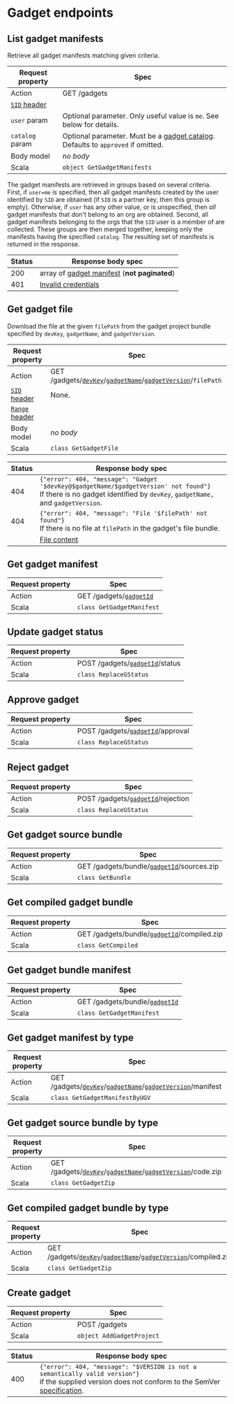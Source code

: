 
# Gadget endpoints

## List gadget manifests

Retrieve all gadget manifests matching given criteria.

Request property | Spec
---|---
Action                                | GET /gadgets
[`SID` header](request.md#sid-header) |
`user` param                          | Optional parameter. Only useful value is `me`. See below for details.
`catalog` param                       | Optional parameter. Must be a [gadget catalog](models.md#gadget-catalog). Defaults to `approved` if omitted.
Body model                            | _no body_
Scala                                 | `object GetGadgetManifests`

The gadget manifests are retrieved in groups based on several criteria. First, if `user=me` is specified,
then all gadget manifests created by the user identified by `SID` are obtained (if `SID` is a partner key,
then this group is empty). Otherwise, if `user` has any other value, or is unspecified, then _all_ gadget
manifests that don't belong to an org are obtained. Second, all gadget manifests belonging to the orgs
that the `SID` user is a member of are collected. These groups are then merged together, keeping only the
manifests having the specified `catalog`. The resulting set of manifests is returned in the response.

Status | Response body spec
---|---
200 | array of [gadget manifest](models.md#gadget-manifest) (**not paginated**)
401 | [Invalid credentials](responses.md#invalid-credentials)

## Get gadget file

Download the file at the given `filePath` from the gadget project bundle specified by `devKey`, `gadgetName`,
and `gadgetVersion`.

Request property | Spec
---|---
Action                                    | GET /gadgets/[`devKey`](models.md#developer-key)/[`gadgetName`](models.md#slug)/[`gadgetVersion`](models.md#gadget-version)/`filePath`
[`SID` header](request.md#sid-header)     | None.
[`Range` header](request.md#range-header) |
Body model                                | _no body_
Scala                                     | `class GetGadgetFile`

Status | Response body spec
---|---
404 | `{"error": 404, "message": "Gadget '$devKey@$gadgetName/$gadgetVersion' not found"}` <br> If there is no gadget identified by `devKey`, `gadgetName,` and `gadgetVersion`.
404 | `{"error": 404, "message": "File '$filePath' not found"}` <br> If there is no file at `filePath` in the gadget's file bundle.
    | [File content](responses.md#file-content)

## Get gadget manifest

Request property | Spec
---|---
Action | GET /gadgets/[`gadgetId`](models.md#id-types)
Scala  | `class GetGadgetManifest`

## Update gadget status

Request property | Spec
---|---
Action | POST /gadgets/[`gadgetId`](models.md#id-types)/status
Scala  | `class ReplaceGStatus`

## Approve gadget

Request property | Spec
---|---
Action | POST /gadgets/[`gadgetId`](models.md#id-types)/approval
Scala  | `class ReplaceGStatus`

## Reject gadget

Request property | Spec
---|---
Action | POST /gadgets/[`gadgetId`](models.md#id-types)/rejection
Scala  | `class ReplaceGStatus`

## Get gadget source bundle

Request property | Spec
---|---
Action | GET /gadgets/bundle/[`gadgetId`](models.md#id-types)/sources.zip
Scala  | `class GetBundle`

## Get compiled gadget bundle

Request property | Spec
---|---
Action | GET /gadgets/bundle/[`gadgetId`](models.md#id-types)/compiled.zip
Scala  | `class GetCompiled`

## Get gadget bundle manifest

Request property | Spec
---|---
Action | GET /gadgets/bundle/[`gadgetId`](models.md#id-types)
Scala  | `class GetGadgetManifest`

## Get gadget manifest by type

Request property | Spec
---|---
Action | GET /gadgets/[`devKey`](models.md#developer-key)/[`gadgetName`](models.md#slug)/[`gadgetVersion`](models.md#gadget-version)/manifest
Scala  | `class GetGadgetManifestByUGV`

## Get gadget source bundle by type

Request property | Spec
---|---
Action | GET /gadgets/[`devKey`](models.md#developer-key)/[`gadgetName`](models.md#slug)/[`gadgetVersion`](models.md#gadget-version)/code.zip
Scala  | `class GetGadgetZip`

## Get compiled gadget bundle by type

Request property | Spec
---|---
Action | GET /gadgets/[`devKey`](models.md#developer-key)/[`gadgetName`](models.md#slug)/[`gadgetVersion`](models.md#gadget-version)/compiled.zip
Scala  | `class GetGadgetZip`

## Create gadget

Request property | Spec
---|---
Action | POST /gadgets
Scala  | `object AddGadgetProject`

Status | Response body spec
---|---
400 | `{"error": 404, "message": "$VERSION is not a semantically valid version"}` <br> if the supplied version does not conform to the SemVer [specification](http://semver.org/).

